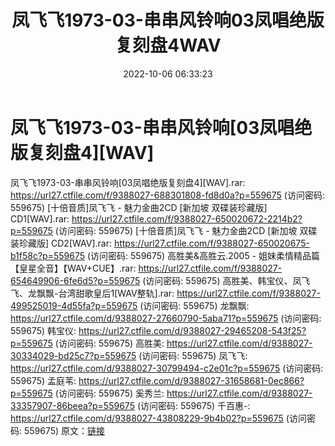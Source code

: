 ﻿---
title: 凤飞飞1973-03-串串风铃响03凤唱绝版复刻盘4WAV
date: 2022-10-06 06:33:23
categories: WAV车载音乐、镜像
tags: 华语中文
---
# 凤飞飞1973-03-串串风铃响[03凤唱绝版复刻盘4][WAV]

凤飞飞1973-03-串串风铃响[03凤唱绝版复刻盘4][WAV].rar:
https://url27.ctfile.com/f/9388027-688301808-fd8d0a?p=559675
(访问密码: 559675)
[十倍音质]凤飞飞 - 魅力金曲2CD [新加坡 双碟装珍藏版] CD1[WAV].rar: https://url27.ctfile.com/f/9388027-650020672-2214b2?p=559675
(访问密码: 559675)
[十倍音质]凤飞飞 - 魅力金曲2CD [新加坡 双碟装珍藏版] CD2[WAV].rar: https://url27.ctfile.com/f/9388027-650020675-b1f58c?p=559675
(访问密码: 559675)
高胜美&高胜云.2005 - 姐妹柔情精品篇【皇星全音】【WAV+CUE】.rar: https://url27.ctfile.com/f/9388027-654649906-6fe6d5?p=559675
(访问密码: 559675)
高胜美、韩宝仪、凤飞飞、龙飘飘-台湾甜歌皇后1[WAV整轨].rar: https://url27.ctfile.com/f/9388027-499525019-4d55fa?p=559675
(访问密码: 559675)
龙飘飘: https://url27.ctfile.com/d/9388027-27660790-5aba71?p=559675
(访问密码: 559675)
韩宝仪: https://url27.ctfile.com/d/9388027-29465208-543f25?p=559675
(访问密码: 559675)
高胜美: https://url27.ctfile.com/d/9388027-30334029-bd25c7?p=559675
(访问密码: 559675)
凤飞飞: https://url27.ctfile.com/d/9388027-30799494-c2e01c?p=559675
(访问密码: 559675)
孟庭苇: https://url27.ctfile.com/d/9388027-31658681-0ec866?p=559675
(访问密码: 559675)
奚秀兰: https://url27.ctfile.com/d/9388027-33357907-86beea?p=559675
(访问密码: 559675)
千百惠-: https://url27.ctfile.com/d/9388027-43808229-9b4b02?p=559675
(访问密码: 559675)
原文：[链接](https://blog.sina.com.cn/s/blog_1647c7e7601030zs2.html)